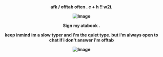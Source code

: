 <p align="center">
  <h4 align="center"
    </a>
    afk / offtab often . c + h !! w2i.
    
![Image](https://github.com/user-attachments/assets/42b8b39a-0c4a-44a9-a417-5c79556771ed)

Sign my atabook .
<p></p>
keep inmind im a slow typer and i'm the quiet type. but i'm always open to chat if i don't answer i'm offtab
<p></p>

![Image](https://github.com/user-attachments/assets/bfe1d860-05b5-4739-9681-9cc20367df90)
